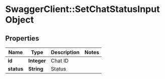 # SwaggerClient::SetChatStatusInputObject

## Properties
Name | Type | Description | Notes
------------ | ------------- | ------------- | -------------
**id** | **Integer** | Chat ID | 
**status** | **String** | Status | 


